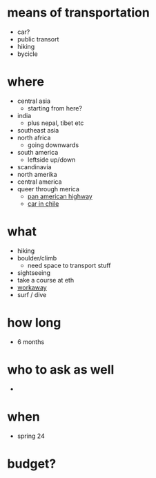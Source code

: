 # means of transportation
- car?
- public transort
- hiking
- bycicle

# where
- central asia
  - starting from here?
- india
  - plus nepal, tibet etc
- southeast asia
- north africa 
  - going downwards
- south america 
  - leftside up/down
- scandinavia
- north amerika
- central america
- queer through merica
  - [pan american highway](https://www.adventurism.tv/blog/2021/7/18/can-you-drive-a-car-from-north-america-to-south-america#:~:text=The%20official%20section%20from%20Laredo,of%2028%20days%20to%20complete.)
  - [car in chile](https://packtolife.com/how-to-buy-a-car-in-chile/)

# what
- hiking
- boulder/climb
  - need space to transport stuff
- sightseeing
- take a course at eth
- [workaway](https://www.workaway.info/en/hostlist)
- surf / dive

# how long
- 6 months

# who to ask as well
- 

# when
- spring 24

# budget?
